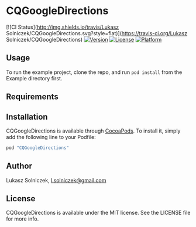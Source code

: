 # CQGoogleDirections

[![CI Status](http://img.shields.io/travis/Lukasz Solniczek/CQGoogleDirections.svg?style=flat)](https://travis-ci.org/Lukasz Solniczek/CQGoogleDirections)
[![Version](https://img.shields.io/cocoapods/v/CQGoogleDirections.svg?style=flat)](http://cocoapods.org/pods/CQGoogleDirections)
[![License](https://img.shields.io/cocoapods/l/CQGoogleDirections.svg?style=flat)](http://cocoapods.org/pods/CQGoogleDirections)
[![Platform](https://img.shields.io/cocoapods/p/CQGoogleDirections.svg?style=flat)](http://cocoapods.org/pods/CQGoogleDirections)

## Usage

To run the example project, clone the repo, and run `pod install` from the Example directory first.

## Requirements

## Installation

CQGoogleDirections is available through [CocoaPods](http://cocoapods.org). To install
it, simply add the following line to your Podfile:

```ruby
pod "CQGoogleDirections"
```

## Author

Lukasz Solniczek, l.solniczek@gmail.com

## License

CQGoogleDirections is available under the MIT license. See the LICENSE file for more info.

